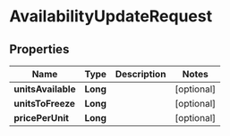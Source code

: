 

# AvailabilityUpdateRequest


## Properties

| Name | Type | Description | Notes |
|------------ | ------------- | ------------- | -------------|
|**unitsAvailable** | **Long** |  |  [optional] |
|**unitsToFreeze** | **Long** |  |  [optional] |
|**pricePerUnit** | **Long** |  |  [optional] |



